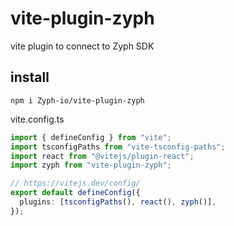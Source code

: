 # vite-plugin-zyph

vite plugin to connect to Zyph SDK

## install

```
npm i Zyph-io/vite-plugin-zyph
```

vite.config.ts
```ts
import { defineConfig } from "vite";
import tsconfigPaths from "vite-tsconfig-paths";
import react from "@vitejs/plugin-react";
import zyph from "vite-plugin-zyph";

// https://vitejs.dev/config/
export default defineConfig({
  plugins: [tsconfigPaths(), react(), zyph()],
});
```